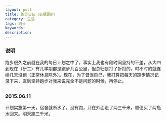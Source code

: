 ```yaml
---
layout: post
title: 跑步日记（长期更新）
category: 生活
tags: 跑步
keywords: 
description:
---
```



### 说明

跑步很久之前就在我的每日计划之中了，事实上我也有段时间坚持的不差，从大四到现在（研二）有几学期都是跑步几百公里，但总归是打了折扣的，时不时的就连续几天没跑（正常休息除外）。现在，为了督促自己，我打算把每天的跑步情况记录下来，直到坚持跑步对我来说完全不是问题的时候，再停止。

##

 
### 2015.06.11

计划实施第一天，宿舍就断水了。没有跑，只在外面走了两三千米，顺便买了两瓶水回来。明天跑三千米。
 


